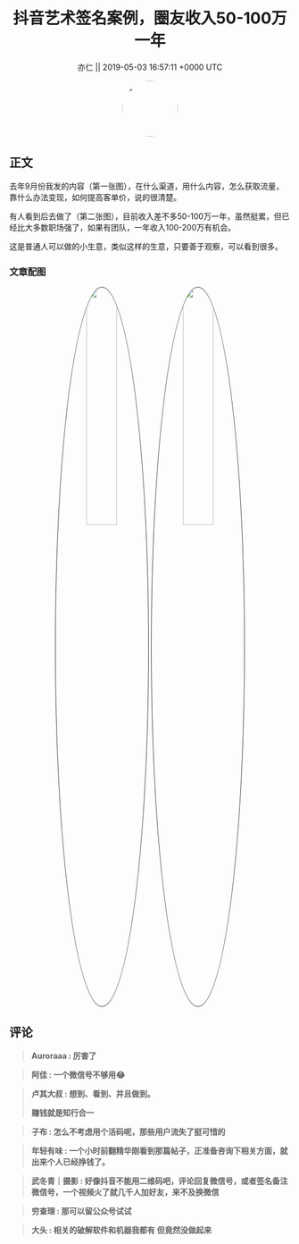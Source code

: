 <h1 align="center">抖音艺术签名案例，圈友收入50-100万一年</h1>




<p align="center">
    <a>亦仁 || 2019-05-03 16:57:11 &#43;0000 UTC</a>
</p>

<div align="center">
    <img src="https://images.zsxq.com/Fn3NQqCN8nuGF86yZPXSbEsl0mb3?e=1590940799&amp;token=kIxbL07-8jAj8w1n4s9zv64FuZZNEATmlU_Vm6zD:pfbNc8W3hS0oYG_hyXXh_rHMHuc=" width="100" height="100" style="border:1px solid;border-radius:50%; color:#ffffff"/>
</div>




## 正文

<div>
去年9月份我发的内容（第一张图），在什么渠道，用什么内容，怎么获取流量，靠什么办法变现，如何提高客单价，说的很清楚。 

有人看到后去做了（第二张图），目前收入差不多50-100万一年，虽然挺累，但已经比大多数职场强了，如果有团队，一年收入100-200万有机会。

这是普通人可以做的小生意，类似这样的生意，只要善于观察，可以看到很多。
</div>

### 文章配图

<div class="image" align="center">

<img src="https://images.zsxq.com/Fk4y9p5yWJZ3-D60gKOGVyiS21cR?imageMogr2/auto-orient/thumbnail/800x/format/jpg/blur/1x0/quality/75&amp;e=1590940799&amp;token=kIxbL07-8jAj8w1n4s9zv64FuZZNEATmlU_Vm6zD:oIHjcD2ddRxSkmm40uwH-phjMrk=" width="33%" height="33%" style="border:1px solid;border-radius:50%; color:#3c3f41"/>

<img src="https://images.zsxq.com/FocYkI5A7Vp77Auo9LFBcLoOhETu?imageMogr2/auto-orient/thumbnail/800x/format/jpg/blur/1x0/quality/75&amp;e=1590940799&amp;token=kIxbL07-8jAj8w1n4s9zv64FuZZNEATmlU_Vm6zD:NA7WWx9fRMenywd1q-Z_lnaZHN8=" width="33%" height="33%" style="border:1px solid;border-radius:50%; color:#3c3f41"/>

</div>


## 评论

<div align="left">
<div>

<blockquote >
<span> <strong>Auroraaa : 厉害了 </strong></span>
</blockquote>

<blockquote >
<span> <strong>阿佳 : 一个微信号不够用😂 </strong></span>
</blockquote>

<blockquote >
<span> <strong>卢其大叔 : 想到、看到、并且做到。

赚钱就是知行合一 </strong></span>
</blockquote>

<blockquote >
<span> <strong>子布 : 怎么不考虑用个活码呢，那些用户流失了挺可惜的 </strong></span>
</blockquote>

<blockquote >
<span> <strong>年轻有味 : 一个小时前翻精华刚看到那篇帖子，正准备咨询下相关方面，就出来个人已经挣钱了。 </strong></span>
</blockquote>

<blockquote >
<span> <strong>武冬青｜摄影 : 好像抖音不能用二维码吧，评论回复微信号，或者签名备注微信号，一个视频火了就几千人加好友，来不及换微信 </strong></span>
</blockquote>

<blockquote >
<span> <strong>穷查理 : 那可以留公众号试试 </strong></span>
</blockquote>

<blockquote >
<span> <strong>大头 : 相关的破解软件和机器我都有 但竟然没做起来 </strong></span>
</blockquote>

</div>
</div>
